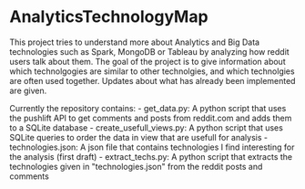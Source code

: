 # AnalyticsTechnologyMap

This project tries to understand more about Analytics and Big Data technologies such as Spark, MongoDB or Tableau by analyzing how reddit users talk about them. The goal of the project is to give information about which technolgogies are similar to other technolgies, and which technolgies are often used together. Updates about what has already been implemented are given.

Currently the repository contains:
    - get_data.py: A python script that uses the pushlift API to get comments and posts from reddit.com and adds them to a SQLite database
    - create_usefull_views.py: A python script that uses SQLite queries to order the data in view that are usefull for analysis
    - technologies.json: A json file that contains technologies I find interesting for the analysis (first draft)
    - extract_techs.py: A python script that extracts the technologies given in "technologies.json" from the reddit posts and comments
